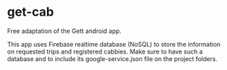 # get-cab
Free adaptation of the Gett android app.

This app uses Firebase realtime database (NoSQL) to store the information on requested trips and registered cabbies.
Make sure to have such a database and to include its google-service.json file on the project folders.
